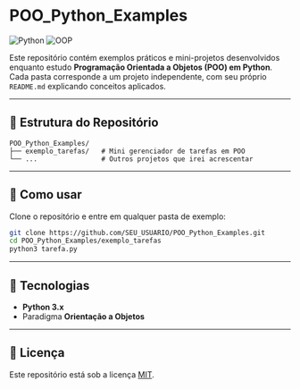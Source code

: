 # POO_Python_Examples

![Python](https://img.shields.io/badge/Python-3.x-blue?logo=python&logoColor=white)
![OOP](https://img.shields.io/badge/Paradigm-OOP-green)

Este repositório contém exemplos práticos e mini-projetos desenvolvidos enquanto estudo **Programação Orientada a Objetos (POO) em Python**.  
Cada pasta corresponde a um projeto independente, com seu próprio `README.md` explicando conceitos aplicados.

---

## 📂 Estrutura do Repositório

```plaintext
POO_Python_Examples/
├── exemplo_tarefas/   # Mini gerenciador de tarefas em POO
└── ...                # Outros projetos que irei acrescentar
```

---

## 📌 Como usar
Clone o repositório e entre em qualquer pasta de exemplo:

```bash
git clone https://github.com/SEU_USUARIO/POO_Python_Examples.git
cd POO_Python_Examples/exemplo_tarefas
python3 tarefa.py
```

---

## 🧰 Tecnologias
- **Python 3.x**
- Paradigma **Orientação a Objetos**

---

## 📜 Licença
Este repositório está sob a licença [MIT](LICENSE).
